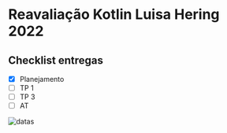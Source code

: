 # Reavaliação Kotlin Luisa Hering 2022



## Checklist entregas

 - [X] Planejamento
 - [ ] TP 1
 - [ ] TP 3
 - [ ] AT
 
![datas](https://i.ibb.co/3Yf6nkW/Datas-reav-kotlin.jpg) 
